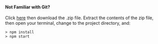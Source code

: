 #### Not Familiar with Git?
Click [here](https://github.com/rabiee3/ReactYoutube) then download the .zip file.  Extract the contents of the zip file, then open your terminal, change to the project directory, and:

```
> npm install
> npm start
